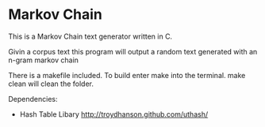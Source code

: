 # Markov Chain
This is a Markov Chain text generator written in C.

Givin a corpus text this program will output a random 
text generated with an n-gram markov chain

There is a makefile included. To build enter make into 
the terminal. make clean will clean the folder.

Dependencies:
* Hash Table Libary http://troydhanson.github.com/uthash/
